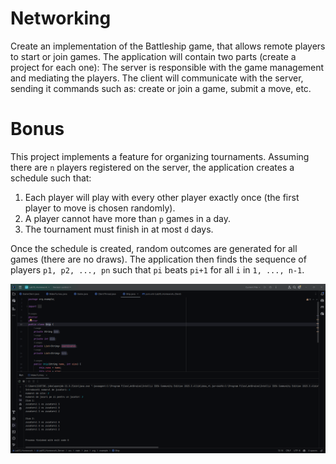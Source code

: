 
  #  Networking
Create an implementation of the Battleship game, that allows remote players to start or join games. The application will contain two parts (create a project for each one):
    The server is responsible with the game management and mediating the players.
    The client will communicate with the server, sending it commands such as:
        create or join a game,
        submit a move, etc. 

# Bonus 

This project implements a feature for organizing tournaments. Assuming there are `n` players registered on the server, the application creates a schedule such that:

1. Each player will play with every other player exactly once (the first player to move is chosen randomly).
2. A player cannot have more than `p` games in a day.
3. The tournament must finish in at most `d` days.

Once the schedule is created, random outcomes are generated for all games (there are no draws). The application then finds the sequence of players `p1, p2, ..., pn` such that `pi` beats `pi+1` for all `i` in `1, ..., n-1`.


![screenshot1](1.png)
